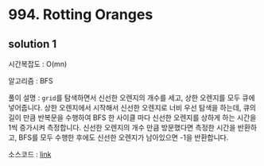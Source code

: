 # 994. Rotting Oranges

## solution 1

시간복잡도 : O(mn)

알고리즘 : BFS

풀이 설명 : `grid`를 탐색하면서 신선한 오렌지의 개수를 세고, 상한 오렌지를 모두 큐에 넣어줍니다. 상한 오렌지에서 시작해서 신선한 오렌지로 너비 우선 탐색을 하는데, 큐의 길이 만큼 반복문을 수행하여 BFS 한 사이클 마다 신선한 오렌지를 상하게 하는 시간을 1씩 증가시켜 측정합니다. 신선한 오렌지의 개수 만큼 방문했다면 측정한 시간을 반환하고, BFS를 모두 수행한 후에도 신선한 오렌지가 남아있으면 -1을 반환합니다.

소스코드 : [link](./994-yongjoonseo.py)

